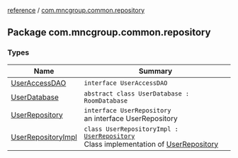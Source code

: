 [reference](../index.md) / [com.mncgroup.common.repository](./index.md)

## Package com.mncgroup.common.repository

### Types

| Name | Summary |
|---|---|
| [UserAccessDAO](-user-access-d-a-o/index.md) | `interface UserAccessDAO` |
| [UserDatabase](-user-database/index.md) | `abstract class UserDatabase : RoomDatabase` |
| [UserRepository](-user-repository/index.md) | `interface UserRepository`<br>an interface UserRepository |
| [UserRepositoryImpl](-user-repository-impl/index.md) | `class UserRepositoryImpl : `[`UserRepository`](-user-repository/index.md)<br>Class implementation of [UserRepository](-user-repository/index.md) |
